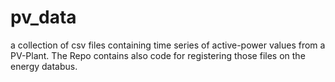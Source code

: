 # pv_data
a collection of csv files containing time series of active-power values from a PV-Plant.
The Repo contains also code for registering those files on the energy databus.

